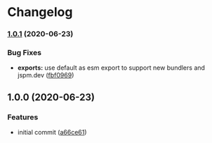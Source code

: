 # Changelog

### [1.0.1](https://www.github.com/kenoxa/svelte-htm/compare/v1.0.0...v1.0.1) (2020-06-23)


### Bug Fixes

* **exports:** use default as esm export to support new bundlers and jspm.dev ([fbf0969](https://www.github.com/kenoxa/svelte-htm/commit/fbf0969a9a085ce6d02c838add00743f2e126c2a))

## 1.0.0 (2020-06-23)


### Features

* initial commit ([a66ce61](https://www.github.com/sastan/svelte-htm/commit/a66ce61e61d8925e697a2632b8628bc4386ae5f5))
